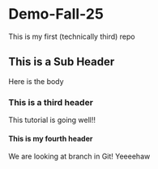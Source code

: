 # Demo-Fall-25

This is my first (technically third) repo


## This is a Sub Header
Here is the body


### This is a third header
This tutorial is going well!!

#### This is my fourth header
We are looking at branch in Git! Yeeeehaw

